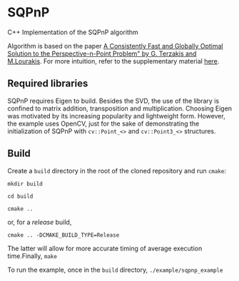 # SQPnP 
C++ Implementation of the SQPnP algorithm 

Algorithm is based on the paper [A Consistently Fast and Globally Optimal Solution to the Perspective-n-Point Problem" by G. Terzakis and M.Lourakis](http://www.ecva.net/papers/eccv_2020/papers_ECCV/papers/123460460.pdf). For more intuition, refer to the supplementary material [here](https://www.ecva.net/papers/eccv_2020/papers_ECCV/papers/123460460-supp.pdf).

## Required libraries
SQPnP requires Eigen to build. Besides the SVD, the use of the library is confined to matrix addition, transposition and multiplication. Choosing Eigen was motivated by its increasing popularity and lightweight form. However, the example uses OpenCV, just for the sake of demonstrating the initialization of SQPnP with ``cv::Point_<>`` and ``cv::Point3_<>`` structures.    

Build
-----

Create a ``build`` directory in the root of the cloned repository and run ``cmake``:

``mkdir build``

``cd build``

``cmake ..``

or, for a *release* build,

``cmake .. -DCMAKE_BUILD_TYPE=Release``

The latter will allow for more accurate timing of average execution time.Finally,
``make``

To run the example, once in the ``build`` directory,
``./example/sqpnp_example``  
